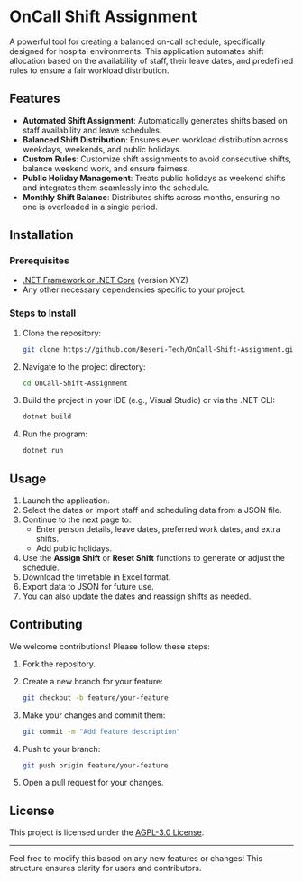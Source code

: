 # OnCall Shift Assignment

A powerful tool for creating a balanced on-call schedule, specifically designed for hospital environments. This application automates shift allocation based on the availability of staff, their leave dates, and predefined rules to ensure a fair workload distribution.

## Features

- **Automated Shift Assignment**: Automatically generates shifts based on staff availability and leave schedules.
- **Balanced Shift Distribution**: Ensures even workload distribution across weekdays, weekends, and public holidays.
- **Custom Rules**: Customize shift assignments to avoid consecutive shifts, balance weekend work, and ensure fairness.
- **Public Holiday Management**: Treats public holidays as weekend shifts and integrates them seamlessly into the schedule.
- **Monthly Shift Balance**: Distributes shifts across months, ensuring no one is overloaded in a single period.

## Installation

### Prerequisites

- [.NET Framework or .NET Core](https://dotnet.microsoft.com/download) (version XYZ)
- Any other necessary dependencies specific to your project.

### Steps to Install

1. Clone the repository:

    ```bash
    git clone https://github.com/Beseri-Tech/OnCall-Shift-Assignment.git
    ```

2. Navigate to the project directory:

    ```bash
    cd OnCall-Shift-Assignment
    ```

3. Build the project in your IDE (e.g., Visual Studio) or via the .NET CLI:

    ```bash
    dotnet build
    ```

4. Run the program:

    ```bash
    dotnet run
    ```

## Usage

1. Launch the application.
2. Select the dates or import staff and scheduling data from a JSON file.
3. Continue to the next page to:
   - Enter person details, leave dates, preferred work dates, and extra shifts.
   - Add public holidays.
4. Use the **Assign Shift** or **Reset Shift** functions to generate or adjust the schedule.
5. Download the timetable in Excel format.
6. Export data to JSON for future use.
7. You can also update the dates and reassign shifts as needed.


## Contributing

We welcome contributions! Please follow these steps:

1. Fork the repository.
2. Create a new branch for your feature:

    ```bash
    git checkout -b feature/your-feature
    ```

3. Make your changes and commit them:

    ```bash
    git commit -m "Add feature description"
    ```

4. Push to your branch:

    ```bash
    git push origin feature/your-feature
    ```

5. Open a pull request for your changes.

## License

This project is licensed under the [AGPL-3.0 License](LICENSE.txt).

---

Feel free to modify this based on any new features or changes! This structure ensures clarity for users and contributors.
